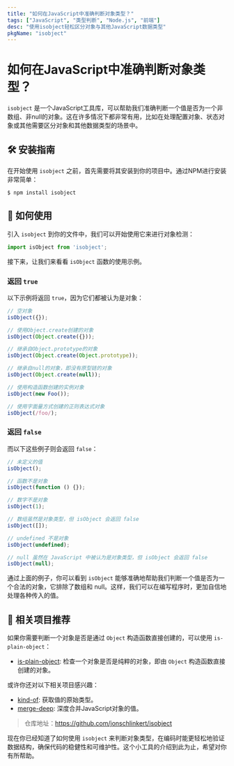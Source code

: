 ```yaml
---
title: "如何在JavaScript中准确判断对象类型？"
tags: ["JavaScript", "类型判断", "Node.js", "前端"]
desc: "使用isobject轻松区分对象与其他JavaScript数据类型"
pkgName: "isobject"
---
```


# 如何在JavaScript中准确判断对象类型？

`isobject` 是一个JavaScript工具库，可以帮助我们准确判断一个值是否为一个非数组、非null的对象。这在许多情况下都非常有用，比如在处理配置对象、状态对象或其他需要区分对象和其他数据类型的场景中。

## 🛠 安装指南

在开始使用 `isobject` 之前，首先需要将其安装到你的项目中。通过NPM进行安装非常简单：

```shell
$ npm install isobject
```

## 🌟 如何使用

引入 `isobject` 到你的文件中，我们可以开始使用它来进行对象检测：

```javascript
import isObject from 'isobject';
```

接下来，让我们来看看 `isObject` 函数的使用示例。

### 返回 `true`

以下示例将返回 `true`，因为它们都被认为是对象：

```javascript
// 空对象
isObject({});

// 使用Object.create创建的对象
isObject(Object.create({}));

// 继承自Object.prototype的对象
isObject(Object.create(Object.prototype));

// 继承自null的对象，即没有原型链的对象
isObject(Object.create(null));

// 使用构造函数创建的实例对象
isObject(new Foo());

// 使用字面量方式创建的正则表达式对象
isObject(/foo/);
```

### 返回 `false`

而以下这些例子则会返回 `false`：

```javascript
// 未定义的值
isObject();

// 函数不是对象
isObject(function () {});

// 数字不是对象
isObject(1);

// 数组虽然是对象类型，但 isObject 会返回 false
isObject([]);

// undefined 不是对象
isObject(undefined);

// null 虽然在 JavaScript 中被认为是对象类型，但 isObject 会返回 false
isObject(null);
```

通过上面的例子，你可以看到 `isObject` 能够准确地帮助我们判断一个值是否为一个合法的对象，它排除了数组和 null。这样，我们可以在编写程序时，更加自信地处理各种传入的值。

## 🔗 相关项目推荐

如果你需要判断一个对象是否是通过 `Object` 构造函数直接创建的，可以使用 `is-plain-object`：

- [is-plain-object](https://www.npmjs.com/package/is-plain-object): 检查一个对象是否是纯粹的对象，即由 `Object` 构造函数直接创建的对象。

或许你还对以下相关项目感兴趣：

- [kind-of](https://www.npmjs.com/package/kind-of): 获取值的原始类型。
- [merge-deep](https://www.npmjs.com/package/merge-deep): 深度合并JavaScript对象的值。

> 仓库地址：https://github.com/jonschlinkert/isobject

现在你已经知道了如何使用 `isobject` 来判断对象类型，在编码时能更轻松地验证数据结构，确保代码的稳健性和可维护性。这个小工具的介绍到此为止，希望对你有所帮助。